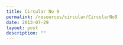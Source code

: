 ```yaml
---
title: Circular No 9
permalink: /resources/circular/CircularNo9
date: 2013-07-29
layout: post
description: ""
---
```

